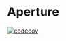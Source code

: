 # Aperture

[![codecov](https://codecov.io/gh/fluxninja/aperture/branch/main/graph/badge.svg?token=UFrDczy2CX)](https://codecov.io/gh/fluxninja/aperture)
